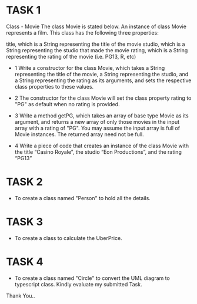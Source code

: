 # TASK 1
Class - Movie
The class Movie is stated below. An instance of class Movie represents a film. This class has the following three properties:

title, which is a String representing the title of the movie
studio, which is a String representing the studio that made the movie
rating, which is a String representing the rating of the movie (i.e. PG­13, R, etc)

   - 1 Write a constructor for the class Movie, which takes a String representing the title of the movie, 
   a String representing the studio, and a String representing the rating as its arguments, 
   and sets the respective class properties to these values.

   - 2 The constructor for the class Movie will set the class property rating to "PG" as default when no rating is provided.

   - 3  Write a method getPG, which takes an array of base type Movie as its argument, 
   and returns a new array of only those movies in the input array with a rating of "PG". 
   You may assume the input array is full of Movie instances. The returned array need not be full.

   - 4  Write a piece of code that creates an instance of the class Movie with the title “Casino Royale”, 
the studio “Eon Productions”, and the rating “PG­13”

# TASK 2
- To create a class named "Person" to hold all the details.
# TASK 3
- To create a class to calculate the UberPrice.
# TASK 4
- To create a class named "Circle" to convert the UML diagram to typescript class.
Kindly evaluate my submitted Task. 

Thank You..
